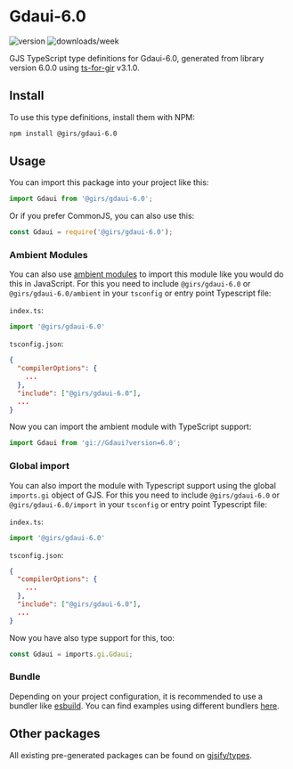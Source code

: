 
# Gdaui-6.0

![version](https://img.shields.io/npm/v/@girs/gdaui-6.0)
![downloads/week](https://img.shields.io/npm/dw/@girs/gdaui-6.0)


GJS TypeScript type definitions for Gdaui-6.0, generated from library version 6.0.0 using [ts-for-gir](https://github.com/gjsify/ts-for-gir) v3.1.0.


## Install

To use this type definitions, install them with NPM:
```bash
npm install @girs/gdaui-6.0
```

## Usage

You can import this package into your project like this:
```ts
import Gdaui from '@girs/gdaui-6.0';
```

Or if you prefer CommonJS, you can also use this:
```ts
const Gdaui = require('@girs/gdaui-6.0');
```

### Ambient Modules

You can also use [ambient modules](https://github.com/gjsify/ts-for-gir/tree/main/packages/cli#ambient-modules) to import this module like you would do this in JavaScript.
For this you need to include `@girs/gdaui-6.0` or `@girs/gdaui-6.0/ambient` in your `tsconfig` or entry point Typescript file:

`index.ts`:
```ts
import '@girs/gdaui-6.0'
```

`tsconfig.json`:
```json
{
  "compilerOptions": {
    ...
  },
  "include": ["@girs/gdaui-6.0"],
  ...
}
```

Now you can import the ambient module with TypeScript support: 

```ts
import Gdaui from 'gi://Gdaui?version=6.0';
```

### Global import

You can also import the module with Typescript support using the global `imports.gi` object of GJS.
For this you need to include `@girs/gdaui-6.0` or `@girs/gdaui-6.0/import` in your `tsconfig` or entry point Typescript file:

`index.ts`:
```ts
import '@girs/gdaui-6.0'
```

`tsconfig.json`:
```json
{
  "compilerOptions": {
    ...
  },
  "include": ["@girs/gdaui-6.0"],
  ...
}
```

Now you have also type support for this, too:

```ts
const Gdaui = imports.gi.Gdaui;
```

### Bundle

Depending on your project configuration, it is recommended to use a bundler like [esbuild](https://esbuild.github.io/). You can find examples using different bundlers [here](https://github.com/gjsify/ts-for-gir/tree/main/examples).

## Other packages

All existing pre-generated packages can be found on [gjsify/types](https://github.com/gjsify/types).

